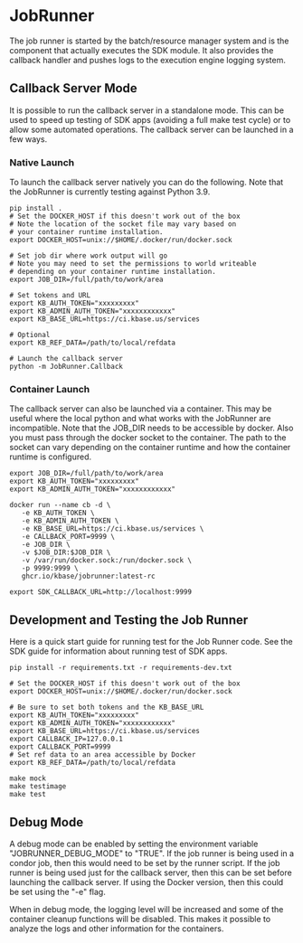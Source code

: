# JobRunner

The job runner is started by the batch/resource manager system and is the component that actually executes the SDK module.  It also provides the callback handler and pushes logs to the execution engine logging system.

## Callback Server Mode

It is possible to run the callback server in a standalone mode.  This can be used to speed up
testing of SDK apps (avoiding a full make test cycle) or to allow some automated operations.
The callback server can be launched in a few ways.

### Native Launch

To launch the callback server natively you can do the following. Note that
the JobRunner is currently testing against Python 3.9.

```
pip install .
# Set the DOCKER_HOST if this doesn't work out of the box
# Note the location of the socket file may vary based on
# your container runtime installation.
export DOCKER_HOST=unix://$HOME/.docker/run/docker.sock

# Set job dir where work output will go
# Note you may need to set the permissions to world writeable
# depending on your container runtime installation.
export JOB_DIR=/full/path/to/work/area

# Set tokens and URL
export KB_AUTH_TOKEN="xxxxxxxxx"
export KB_ADMIN_AUTH_TOKEN="xxxxxxxxxxxx"
export KB_BASE_URL=https://ci.kbase.us/services

# Optional
export KB_REF_DATA=/path/to/local/refdata

# Launch the callback server
python -m JobRunner.Callback
```

### Container Launch

The callback server can also be launched via a container.  This may be useful
where the local python and what works with the JobRunner are incompatible.
Note that the JOB_DIR needs to be accessible by docker.  Also you must pass through
the docker socket to the container.  The path to the socket can vary depending on
the container runtime and how the container runtime is configured.

```
export JOB_DIR=/full/path/to/work/area
export KB_AUTH_TOKEN="xxxxxxxxx"
export KB_ADMIN_AUTH_TOKEN="xxxxxxxxxxxx"

docker run --name cb -d \
   -e KB_AUTH_TOKEN \
   -e KB_ADMIN_AUTH_TOKEN \
   -e KB_BASE_URL=https://ci.kbase.us/services \
   -e CALLBACK_PORT=9999 \
   -e JOB_DIR \
   -v $JOB_DIR:$JOB_DIR \
   -v /var/run/docker.sock:/run/docker.sock \
   -p 9999:9999 \
   ghcr.io/kbase/jobrunner:latest-rc

export SDK_CALLBACK_URL=http://localhost:9999
```

## Development and Testing the Job Runner

Here is a quick start guide for running test for the Job Runner code.
See the SDK guide for information about running test of SDK apps.

```
pip install -r requirements.txt -r requirements-dev.txt

# Set the DOCKER_HOST if this doesn't work out of the box
export DOCKER_HOST=unix://$HOME/.docker/run/docker.sock

# Be sure to set both tokens and the KB_BASE_URL
export KB_AUTH_TOKEN="xxxxxxxxx"
export KB_ADMIN_AUTH_TOKEN="xxxxxxxxxxxx"
export KB_BASE_URL=https://ci.kbase.us/services
export CALLBACK_IP=127.0.0.1
export CALLBACK_PORT=9999
# Set ref data to an area accessible by Docker
export KB_REF_DATA=/path/to/local/refdata

make mock
make testimage
make test
```

## Debug Mode

A debug mode can be enabled by setting the environment variable "JOBRUNNER_DEBUG_MODE" to "TRUE".
If the job runner is being used in a condor job, then this would need to be set by the runner script.
If the job runner is being used just for the callback server, then this can be set before launching
the callback server.  If using the Docker version, then this could be set using the "-e" flag.

When in debug mode, the logging level will be increased and some of the container cleanup functions
will be disabled.  This makes it possible to analyze the logs and other information for the containers.
